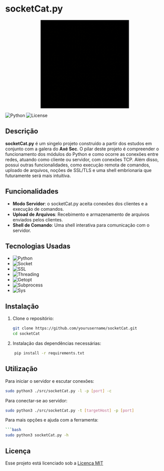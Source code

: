 # socketCat.py

<p align="center">
  <img align="center" width="280" src="./socketcat.gif" alt="socketCat Logo"/>
</p>

 ![Python](https://img.shields.io/badge/python-3.9-blue)  ![License](https://img.shields.io/badge/license-MIT-green) 



## Descrição
**socketCat.py** é um singelo projeto construído a partir dos estudos em conjunto com a galera do **Axé Sec**. O pilar deste projeto é compreender o funcionamento dos módulos do Python e como ocorre as conexões entre redes, atuando como cliente ou servidor, com conexões TCP. Além disso, possui outras funcionalidades, como execução remota de comandos, uploado de arquivos, noções de SSL/TLS e uma shell embrionaria que futuramente será mais intuitiva.

## Funcionalidades
- **Modo Servidor**: o socketCat.py aceita conexões dos clientes e a execução de comandos.
- **Upload de Arquivos**: Recebimento e armazenamento de arquivos enviados pelos clientes.
- **Shell de Comando**: Uma shell interativa para comunicação com o servidor.


## Tecnologias Usadas
- ![Python](https://img.shields.io/badge/Python-3.9-blue?logo=python&logoColor=white)
- ![Socket](https://img.shields.io/badge/Socket%20Programming-using%20Python-green)
- ![SSL](https://img.shields.io/badge/SSL-using%20Python-purple)
- ![Threading](https://img.shields.io/badge/Threading-using%20Python-orange)
- ![Getopt](https://img.shields.io/badge/Getopt-using%20Python-yellow)
- ![Subprocess](https://img.shields.io/badge/Subprocess-using%20Python-red)
- ![Sys](https://img.shields.io/badge/Sys-using%20Python-lightgrey)


## Instalação
1. Clone o repositório:
   ```bash
   git clone https://github.com/yourusername/socketCat.git
   cd socketCat
2. Instalação das dependências necessárias:
```bash
    pip install -r requirements.txt
```

## Utilização
Para iniciar o servidor e escutar conexões:
```bash
sudo python3 ./src/socketCat.py -l -p [port] -c
```

Para conectar-se ao servidor:
```bash
sudo python3 ./src/socketCat.py -t [targetHost] -p [port]
```

Para mais opções e ajuda com a ferramenta:
```bash
```bash 
sudo python3 socketCat.py -h
```

## Licença
Esse projeto está licenciado sob a [Licença MIT](LICENSE)
